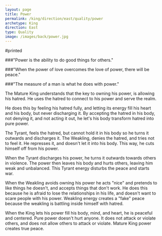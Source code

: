 ```yaml
---
layout: page
title: Power
permalink: /king/direction/east/quality/power
archetype: King
direction: East
type: Quality
image: /images/back/power.jpg
---
```

#printed  
  
  
###"Power is the ability to do good things for others."  
  
  
###"When the power of love overcomes the love of power, there will be peace."  
  
  
###"The measure of a man is what he does with power."  
  
The Mature King understands that the key to owning his power, is allowing his hatred. He uses the hatred to connect to his power and serve the realm.   
  
He does this by feeling his hatred fully, and letting its energy fill his heart and his body, but never discharging it. By accepting the hatred in his body, not denying it, and not acting it out, he let's his body transform hatred into pure power.   
  
The Tyrant, feels the hatred, but cannot hold it in his body so he turns it outwards and discharges it. The Weakling, denies the hatred, and tries not to feel it. He represses it, and doesn't let it into his body. This way, he cuts himself off from his power.   
  
When the Tyrant discharges his power, he turns it outwards towards others in violence. The power then leaves his body and hurts others, leaving him weak and unbalanced. This Tyrant energy disturbs the peace and starts war.   
  
When the Weakling avoids owning his power he acts "nice" and pretends to like things he doesn't, and accepts things that don't work. He does this because he is afraid to lose the relationships in his life, and doesn't want to scare people with his power. Weakling energy creates a "fake" peace because the weakling is battling inside himself with hatred.  
  
When the King lets his power fill his body, mind, and heart, he is peaceful and centered. Pure power doesn't hurt anyone. It does not attack or violate others, and does not allow others to attack or violate. Mature King power creates true peace.  
  

